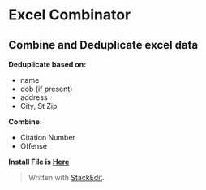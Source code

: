# Excel Combinator

Combine and Deduplicate excel data
----------------------------------

**Deduplicate based on:**
 - name
 - dob (if present)
 - address
 - City, St Zip

**Combine:**
 - Citation Number 
 - Offense  

**Install File is [Here](https://github.com/jmreynolds/ExcelCombinator/raw/master/SetupFIles/ExcelCombinatorSetup.msi)**

> Written with [StackEdit](https://stackedit.io/).
